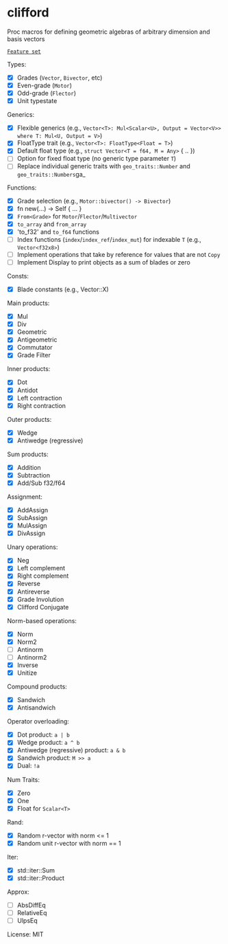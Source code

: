 # clifford

Proc macros for defining geometric algebras of arbitrary dimension and basis vectors

[`Feature set`]

Types:
- [x] Grades (`Vector`, `Bivector`, etc)
- [x] Even-grade (`Motor`)
- [x] Odd-grade (`Flector`)
- [x] Unit typestate

Generics:
- [x] Flexible generics (e.g., `Vector<T>: Mul<Scalar<U>, Output = Vector<V>> where T: Mul<U, Output = V>`)
- [x] FloatType trait (e.g., `Vector<T>: FloatType<Float = T>`)
- [x] Default float type (e.g., `struct Vector<T = f64, M = Any>` { .. })
- [ ] Option for fixed float type (no generic type parameter `T`)
- [ ] Replace individual generic traits with `geo_traits::Number` and `geo_traits::Numbers`ga_

Functions:
- [x] Grade selection (e.g., `Motor::bivector() -> Bivector`)
- [x] fn new(...) -> Self { ... }
- [x] `From<Grade>` for `Motor`/`Flector`/`Multivector`
- [x] `to_array` and `from_array`
- [x] 'to_f32' and `to_f64` functions
- [ ] Index functions (`index`/`index_ref`/`index_mut`) for indexable `T` (e.g., `Vector<f32x8>`)
- [ ] Implement operations that take by reference for values that are not `Copy`
- [ ] Implement Display to print objects as a sum of blades or zero

Consts:
- [x] Blade constants (e.g., Vector::X)

Main products:
- [x] Mul
- [x] Div
- [x] Geometric
- [x] Antigeometric
- [x] Commutator
- [x] Grade Filter

Inner products:
- [x] Dot
- [x] Antidot
- [x] Left contraction
- [x] Right contraction

Outer products:
- [x] Wedge
- [x] Antiwedge (regressive)

Sum products:
- [x] Addition
- [x] Subtraction
- [x] Add/Sub f32/f64

Assignment:
- [x] AddAssign
- [x] SubAssign
- [x] MulAssign
- [x] DivAssign

Unary operations:
- [x] Neg
- [x] Left complement
- [x] Right complement
- [x] Reverse
- [x] Antireverse
- [x] Grade Involution
- [x] Clifford Conjugate

Norm-based operations:
- [x] Norm
- [x] Norm2
- [ ] Antinorm
- [ ] Antinorm2
- [x] Inverse
- [x] Unitize

Compound products:
- [x] Sandwich
- [x] Antisandwich

Operator overloading:
- [x] Dot product: `a | b`
- [x] Wedge product: `a ^ b`
- [x] Antiwedge (regressive) product: `a & b`
- [x] Sandwich product: `M >> a`
- [x] Dual: `!a`

Num Traits:
- [x] Zero
- [x] One
- [x] Float for `Scalar<T>`

Rand:
- [x] Random r-vector with norm <= 1
- [x] Random unit r-vector with norm == 1

Iter:
- [x] std::iter::Sum
- [x] std::iter::Product

Approx:
- [ ] AbsDiffEq
- [ ] RelativeEq
- [ ] UlpsEq

[`Feature set`]: https://ga-developers.github.io/ga-benchmark-runs/2020.02.05/table_of_features

License: MIT
